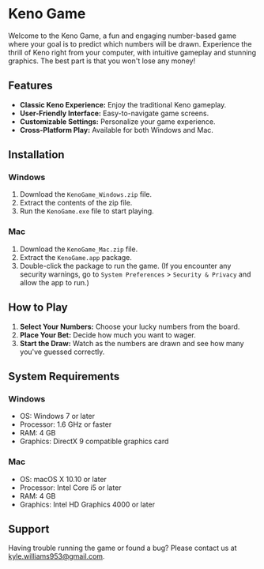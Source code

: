 # Keno Game

Welcome to the Keno Game, a fun and engaging number-based game where your goal is to predict which numbers will be drawn. Experience the thrill of Keno right from your computer, with intuitive gameplay and stunning graphics. The best part is that you won't lose any money!

## Features

- **Classic Keno Experience:** Enjoy the traditional Keno gameplay.
- **User-Friendly Interface:** Easy-to-navigate game screens.
- **Customizable Settings:** Personalize your game experience.
- **Cross-Platform Play:** Available for both Windows and Mac.

## Installation

### Windows

1. Download the `KenoGame_Windows.zip` file.
2. Extract the contents of the zip file.
3. Run the `KenoGame.exe` file to start playing.

### Mac

1. Download the `KenoGame_Mac.zip` file.
2. Extract the `KenoGame.app` package.
3. Double-click the package to run the game. (If you encounter any security warnings, go to `System Preferences` > `Security & Privacy` and allow the app to run.)

## How to Play

1. **Select Your Numbers:** Choose your lucky numbers from the board.
2. **Place Your Bet:** Decide how much you want to wager.
3. **Start the Draw:** Watch as the numbers are drawn and see how many you've guessed correctly.

## System Requirements

### Windows

- OS: Windows 7 or later
- Processor: 1.6 GHz or faster
- RAM: 4 GB
- Graphics: DirectX 9 compatible graphics card

### Mac

- OS: macOS X 10.10 or later
- Processor: Intel Core i5 or later
- RAM: 4 GB
- Graphics: Intel HD Graphics 4000 or later

## Support

Having trouble running the game or found a bug? Please contact us at [kyle.williams953@gmail.com](mailto:kyle.williams953@gmail.com).
